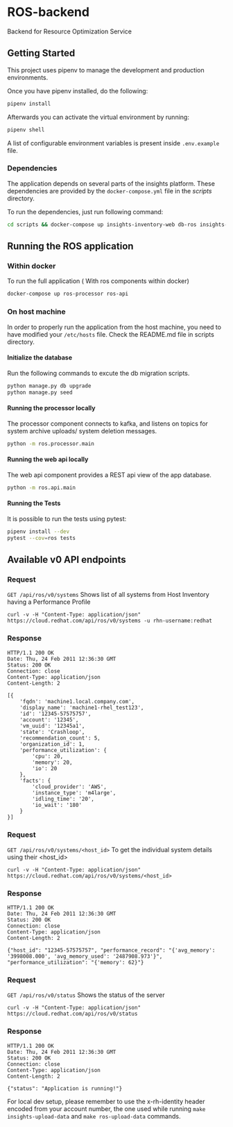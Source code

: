 # ROS-backend

Backend for Resource Optimization Service


## Getting Started

This project uses pipenv to manage the development and production environments.

Once you have pipenv installed, do the following:

```bash
pipenv install
```
Afterwards you can activate the virtual environment by running:
```bash
pipenv shell
```

A list of configurable environment variables is present inside `.env.example` file.

### Dependencies
The application depends on several parts of the insights platform. These dependencies are provided by the 
`docker-compose.yml` file in the *scripts* directory.

To run the dependencies, just run following command:
```bash
cd scripts && docker-compose up insights-inventory-web db-ros insights-engine
```
## Running the ROS application
### Within docker
To run the full application ( With ros components within docker)
```bash
docker-compose up ros-processor ros-api
```

### On host machine
In order to properly run the application from the host machine, you need to have modified your `/etc/hosts` file. Check the
README.md file in scripts directory.

#### Initialize the database
Run the following commands to excute the db migration scripts.
```bash
python manage.py db upgrade
python manage.py seed 
```

#### Running the processor locally
The processor component connects to kafka, and listens on topics for system archive uploads/ system deletion messages.
```bash
python -m ros.processor.main
```

#### Running the web api locally
The web api component provides a REST api view of the app database.
```bash
python -m ros.api.main
```

#### Running the Tests
It is possible to run the tests using pytest:
```bash
pipenv install --dev
pytest --cov=ros tests
```

## Available v0 API endpoints

### Request
`GET /api/ros/v0/systems` Shows list of all systems from Host Inventory having a Performance Profile

    curl -v -H "Content-Type: application/json" https://cloud.redhat.com/api/ros/v0/systems -u rhn-username:redhat

### Response

    HTTP/1.1 200 OK
    Date: Thu, 24 Feb 2011 12:36:30 GMT
    Status: 200 OK
    Connection: close
    Content-Type: application/json
    Content-Length: 2

    [{
        'fqdn': 'machine1.local.company.com',
        'display_name': 'machine1-rhel_test123',
        'id': '12345-57575757',
        'account': '12345',
        'vm_uuid': '12345a1',
        'state': 'Crashloop',
        'recommendation_count': 5,
        'organization_id': 1,
        'performance_utilization': {
            'cpu': 20,
            'memory': 20,
            'io': 20
        },
        'facts': {
            'cloud_provider': 'AWS',
            'instance_type': 'm4large',
            'idling_time': '20',
            'io_wait': '180'
        }
    }]


### Request
`GET /api/ros/v0/systems/<host_id>` To get the individual system details using their <host_id>

    curl -v -H "Content-Type: application/json" https://cloud.redhat.com/api/ros/v0/systems/<host_id>

### Response

    HTTP/1.1 200 OK
    Date: Thu, 24 Feb 2011 12:36:30 GMT
    Status: 200 OK
    Connection: close
    Content-Type: application/json
    Content-Length: 2

    {"host_id": "12345-57575757", "performance_record": "{'avg_memory': '3998008.000', 'avg_memory_used': '2487908.973'}", "performance_utilization": "{'memory': 62}"}


### Request
`GET /api/ros/v0/status` Shows the status of the server

    curl -v -H "Content-Type: application/json" https://cloud.redhat.com/api/ros/v0/status

### Response

    HTTP/1.1 200 OK
    Date: Thu, 24 Feb 2011 12:36:30 GMT
    Status: 200 OK
    Connection: close
    Content-Type: application/json
    Content-Length: 2

    {"status": "Application is running!"}


For local dev setup, please remember to use the x-rh-identity header encoded from your account number, the one used while running `make insights-upload-data` and `make ros-upload-data` commands.
